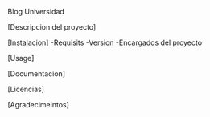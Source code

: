 Blog Universidad

[Descripcion del proyecto]

[Instalacion]
-Requisits
-Version
-Encargados del proyecto

[Usage]

[Documentacion]

[Licencias]

[Agradecimeintos]
